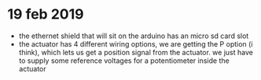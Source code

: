 19 feb 2019
===========
* the ethernet shield that will sit on the arduino has an micro sd card slot
* the actuator has 4 different wiring options, we are getting the P option (i think), which lets us get a position signal from the actuator. we just have to supply some reference voltages for a potentiometer inside the actuator

